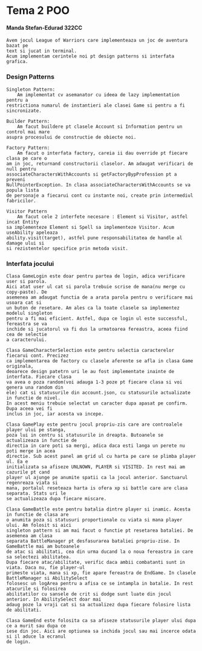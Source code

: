 
# Tema 2 POO

#### Manda Stefan-Edurad 322CC

    Avem jocul League of Warriors care implementeaza un joc de aventura bazat pe 
    text si jucat in terminal.
    Acum implementam cerintele noi pt design patterns si interfata grafica.

### Design Patterns

    Singleton Pattern:
        Am implementat cv asemanator cu ideea de lazy implementation pentru a 
    restrictiona numarul de instantieri ale clasei Game si pentru a fi sincronizate.
    
    Builder Pattern:
        Am facut buildere pt clasele Account si Information pentru un control mai mare
    asupra procesului de constructie de obiecte noi.

    Factory Pattern:
        Am facut o interfata factory, careia ii dau override pt fiecare clasa pe care o
    am in joc, returnand constructorii claselor. Am adaugat verificari de null pentru 
    associateCharactersWithAccounts si getFactoryBypProfession pt a preveni 
    NullPointerException. In clasa associateCharactersWithAccounts se va popula lista 
    de personaje a fiecarui cont cu instante noi, create prin intermediul fabricilor.

    Visitor Pattern
        Am facut cele 2 interfete necesare : Element si Visitor, astfel incat Entity
    sa implementeze Element si Spell sa implementeze Visitor. Acum useAbility apeleaza
    ability.visit(target), astfel pune responsabilitatea de handle al damage ului si
    si rezistentelor specifice prin metoda visit.

### Interfata jocului

    Clasa GameLogin este doar pentru partea de login, adica verificare user si parola.
    Aici atat user ul cat si parola trebuie scrise de mana(nu merge cu copy-paste). De
    asemenea am adaugat functia de a arata parola pentru o verificare mai usoara cat si
    un buton de resetare. Am ales ca la toate clasele sa implementez modelul singleton
    pentru a fi mai eficient. Astfel, dupa ce login ul este successful, fereastra se va
    inchide si jucatorul va fi dus la urmatoarea fereastra, aceea fiind cea de selectie
    a caracterului.
    
    Clasa GameCharacterSelection este pentru selectia caracterelor fiecarui cont. Precizez
    ca implementarea de factory cu clasele aferente se afla in clasa Game originala,
    deoarece design patetrn uri le au fost implementate inainte de interfata. Fiecare clasa
    va avea o poza random(voi adauga 1-3 poze pt fiecare clasa si voi genera una random din
    ele) cat si statusurile din account.json, cu statusurile actualizate in functie de nivel.
    In acest meniu trebuie selectat un caracter dupa apasat pe confirm. Dupa aceea vei fi
    inclus in joc, iar acesta va incepe.

    Clasa GamePlay este pentru jocul propriu-zis care are controalele player ului pe stanga,
    poza lui in centru si statusurile in dreapta. Butoanele se actualizeaza in functie de
    directia in care poti sa mergi, adica daca esti langa un perete nu poti merge in acea
    directie. Sub acest panel am grid ul cu harta pe care se plimba player ul. Ea e
    initializata sa afiseze UNLNOWN, PLAYER si VISITED. In rest mai am cazurile pt cand 
    player ul ajunge pe anumite spatii ca la jocul anterior. Sanctuarul regenreaza viata si
    mana, portalul reseteaza harta is ofera xp si battle care are clasa separata. Stats uri le
    se actualizeaza dupa fiecare miscare.

    Clasa GameBattle este pentru batalia dintre player si inamic. Acesta in functie de clasa are
    o anumita poza si statusuri proportionale cu viata si mana player ului. Am folosit si aici
    singleton pattern si am mai facut o functie pt resetarea bataliei. De asemenea am clasa
    separata BattleManager pt desfasurarea bataliei propriu-zise. In GameBattle mai am butoanele
    de atac si abilitati, cea din urma ducand la o noua fereastra in care sa selectezi abilitatea.
    Dupa fiecare atac/abilitate, verific daca ambii combatanti sunt in viata. Daca nu, fie player-ul
    primeste viata, mana si xp, fie apare fereastra de EndGame. In clasele BattleManager si AbilitySelect
    folosesc un logArea pentru a afisa ce se intampla in batalie. In rest atacurile si folosirea 
    abilitatilor cu sansele de crit si dodge sunt luate din jocul anterior. In AbilitySelect doar mai
    adaug poze la vraji cat si sa actualizez dupa fiecare folosire lista de abilitati.

    Clasa GameEnd este folosita ca sa afiseze statusurile player ului dupa ce a murit sau dupa ce
    iese din joc. Aici are optiunea sa inchida jocul sau mai incerce odata si il aduce la ecranul
    de login.